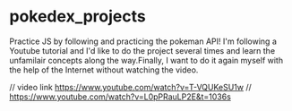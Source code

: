 # pokedex_projects
Practice JS by following and practicing the pokeman API! 
I'm following a Youtube tutorial and I'd like to do the project several times and learn the unfamilair concepts along the way.Finally, I want to do it again myself with the help of the Internet without watching the video.

// video link 
https://www.youtube.com/watch?v=T-VQUKeSU1w
// https://www.youtube.com/watch?v=L0pPRauLP2E&t=1036s
